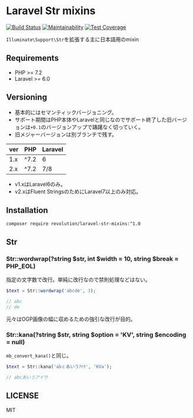 # Laravel Str mixins

[![Build Status](https://travis-ci.com/kawax/laravel-str-mixins.svg?branch=master)](https://travis-ci.com/kawax/laravel-str-mixins)
[![Maintainability](https://api.codeclimate.com/v1/badges/7385d9bdf46e14412d33/maintainability)](https://codeclimate.com/github/kawax/laravel-str-mixins/maintainability)
[![Test Coverage](https://api.codeclimate.com/v1/badges/7385d9bdf46e14412d33/test_coverage)](https://codeclimate.com/github/kawax/laravel-str-mixins/test_coverage)

`Illuminate\Support\Str`を拡張する主に日本語用のmixin

## Requirements
- PHP >= 7.2
- Laravel >= 6.0

## Versioning
- 基本的にはセマンティックバージョニング。
- サポート期間はPHP本体やLaravelと同じなのでサポート終了した旧バージョンは`+0.1`のバージョンアップで躊躇なく切っていく。
- 旧メジャーバージョンは別ブランチで残す。

|ver|PHP|Laravel|
|---|---|-------|
|1.x|^7.2|6     |
|2.x|^7.2|7/8   |

- v1.xはLaravel6のみ。
- v2.xはFluent StringsのためにLaravel7以上のみ対応。

## Installation
```
composer require revolution/laravel-str-mixins:^1.0
```

## Str

### Str::wordwrap(?string $str, int $width = 10, string $break = PHP_EOL)
指定の文字数で改行。単純に改行なので禁則処理などはない。

```php
$text = Str::wordwrap('abcde', 3);

// abc
// de
```

元々はOGP画像の幅に収めるための強引な改行が目的。

### Str::kana(?string $str, string $option = 'KV', string $encoding = null)
`mb_convert_kana()`と同じ。

```php
$text = Str::kana('abｃあいうｱｲｳ', 'KVa');

// abcあいうアイウ
```

## LICENSE
MIT  
